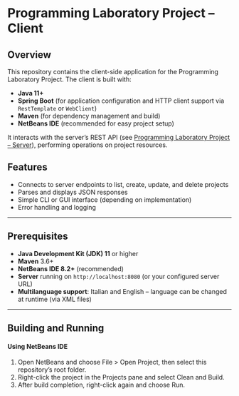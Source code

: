 # Programming Laboratory Project – Client

## Overview
This repository contains the client-side application for the Programming Laboratory Project. The client is built with:

- **Java 11+**
- **Spring Boot** (for application configuration and HTTP client support via `RestTemplate` or `WebClient`)
- **Maven** (for dependency management and build)
- **NetBeans IDE** (recommended for easy project setup)

It interacts with the server’s REST API (see [Programming Laboratory Project – Server](https://github.com/Antqnio/Programming-Laboratory-Project-Server)), performing operations on project resources.

## Features
- Connects to server endpoints to list, create, update, and delete projects
- Parses and displays JSON responses
- Simple CLI or GUI interface (depending on implementation)
- Error handling and logging

---

## Prerequisites
- **Java Development Kit (JDK) 11** or higher  
- **Maven** 3.6+  
- **NetBeans IDE 8.2+** (recommended)  
- **Server** running on `http://localhost:8080` (or your configured server URL)
- **Multilanguage support**: Italian and English – language can be changed at runtime (via XML files)

---
## Building and Running
#### Using NetBeans IDE
1. Open NetBeans and choose File > Open Project, then select this repository’s root folder.
2. Right-click the project in the Projects pane and select Clean and Build.
3. After build completion, right-click again and choose Run.
